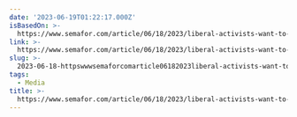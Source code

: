 ```yaml
---
date: '2023-06-19T01:22:17.000Z'
isBasedOn: >-
  https://www.semafor.com/article/06/18/2023/liberal-activists-want-to-buy-your-local-tv-station
link: >-
  https://www.semafor.com/article/06/18/2023/liberal-activists-want-to-buy-your-local-tv-station
slug: >-
  2023-06-18-httpswwwsemaforcomarticle06182023liberal-activists-want-to-buy-your-local-tv-station
tags:
  - Media
title: >-
  https://www.semafor.com/article/06/18/2023/liberal-activists-want-to-buy-your-local-tv-station
---
```


